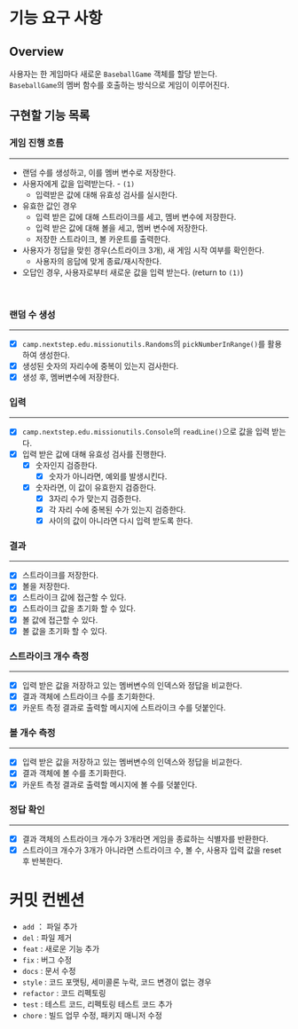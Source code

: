 # 기능 요구 사항

## Overview

사용자는 한 게임마다 새로운 `BaseballGame` 객체를 할당 받는다. <br>
`BaseballGame`의 멤버 함수를 호출하는 방식으로 게임이 이루어진다. <br>

## 구현할 기능 목록

### 게임 진행 흐름

---

- 랜덤 수를 생성하고, 이를 멤버 변수로 저장한다.
- 사용자에게 값을 입력받는다. - `(1)`
  - 입력받은 값에 대해 유효성 검사를 실시한다.
- 유효한 값인 경우
  - 입력 받은 값에 대해 스트라이크를 세고, 멤버 변수에 저장한다.
  - 입력 받은 값에 대해 볼을 세고, 멤버 변수에 저장한다.
  - 저장한 스트라이크, 볼 카운트를 출력한다.
- 사용자가 정답을 맞힌 경우(스트라이크 3개), 새 게임 시작 여부를 확인한다.
  - 사용자의 응답에 맞게 종료/재시작한다.
- 오답인 경우, 사용자로부터 새로운 값을 입력 받는다. (return to `(1)`)
  
<br>

### 랜덤 수 생성

---

- [x] `camp.nextstep.edu.missionutils.Randoms`의 `pickNumberInRange()`를 활용하여 생성한다.
- [x] 생성된 숫자의 자리수에 중복이 있는지 검사한다.
- [x] 생성 후, 멤버변수에 저장한다.

### 입력

---

- [x] `camp.nextstep.edu.missionutils.Console`의 `readLine()`으로 값을 입력 받는다.
- [x] 입력 받은 값에 대해 유효성 검사를 진행한다.
  - [x] 숫자인지 검증한다.
    - [x] 숫자가 아니라면, 예외를 발생시킨다.
  - [x] 숫자라면, 이 값이 유효한지 검증한다.
    - [x] 3자리 수가 맞는지 검증한다.
    - [x] 각 자리 수에 중복된 수가 있는지 검증한다.
    - [x] 사이의 값이 아니라면 다시 입력 받도록 한다.

### 결과

---

- [x] 스트라이크를 저장한다.
- [x] 볼을 저장한다.
- [x] 스트라이크 값에 접근할 수 있다.
- [x] 스트라이크 값을 초기화 할 수 있다.
- [x] 볼 값에 접근할 수 있다.
- [x] 볼 값을 초기화 할 수 있다.

### 스트라이크 개수 측정

---

- [x] 입력 받은 값을 저장하고 있는 멤버변수의 인덱스와 정답을 비교한다.
- [x] 결과 객체에 스트라이크 수를 초기화한다.
- [x] 카운트 측정 결과로 출력할 메시지에 스트라이크 수를 덧붙인다.

### 볼 개수 측정

---

- [x] 입력 받은 값을 저장하고 있는 멤버변수의 인덱스와 정답을 비교한다.
- [x] 결과 객체에 볼 수를 초기화한다.
- [x] 카운트 측정 결과로 출력할 메시지에 볼 수를 덧붙인다.

### 정답 확인

---

- [x] 결과 객체의 스트라이크 개수가 3개라면 게임을 종료하는 식별자를 반환한다.
- [x] 스트라이크 개수가 3개가 아니라면 스트라이크 수, 볼 수, 사용자 입력 값을 reset 후 반복한다.

# 커밋 컨벤션

- `add` ： 파일 추가
- `del` : 파일 제거
- `feat` : 새로운 기능 추가
- `fix` : 버그 수정
- `docs` : 문서 수정
- `style` : 코드 포맷팅, 세미콜론 누락, 코드 변경이 없는 경우
- `refactor` : 코드 리펙토링
- `test` : 테스트 코드, 리펙토링 테스트 코드 추가
- `chore` : 빌드 업무 수정, 패키지 매니저 수정
